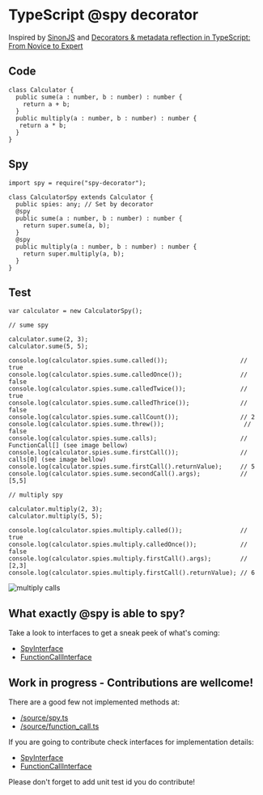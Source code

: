 # TypeScript @spy decorator

Inspired by [SinonJS](http://sinonjs.org/) and [Decorators & metadata reflection in TypeScript: From Novice to Expert](http://blog.wolksoftware.com/decorators-reflection-javascript-typescript)

## Code
```
class Calculator {
  public sume(a : number, b : number) : number {
    return a + b;
  }
  public multiply(a : number, b : number) : number {
   return a * b;
  }
}
```
## Spy

```
import spy = require("spy-decorator");

class CalculatorSpy extends Calculator {
  public spies: any; // Set by decorator
  @spy
  public sume(a : number, b : number) : number {
    return super.sume(a, b);
  }
  @spy
  public multiply(a : number, b : number) : number {
    return super.multiply(a, b);
  }
}
```
## Test
```
var calculator = new CalculatorSpy();

// sume spy

calculator.sume(2, 3);
calculator.sume(5, 5);

console.log(calculator.spies.sume.called());                    // true
console.log(calculator.spies.sume.calledOnce());                // false
console.log(calculator.spies.sume.calledTwice());               // true
console.log(calculator.spies.sume.calledThrice());              // false
console.log(calculator.spies.sume.callCount());                 // 2
console.log(calculator.spies.sume.threw());                      // false
console.log(calculator.spies.sume.calls);                       // FunctionCall[] (see image bellow)
console.log(calculator.spies.sume.firstCall());                 // calls[0] (see image bellow)
console.log(calculator.spies.sume.firstCall().returnValue);     // 5
console.log(calculator.spies.sume.secondCall().args);           // [5,5]

// multiply spy

calculator.multiply(2, 3);
calculator.multiply(5, 5);

console.log(calculator.spies.multiply.called());                // true
console.log(calculator.spies.multiply.calledOnce());            // false
console.log(calculator.spies.multiply.firstCall().args);        // [2,3]
console.log(calculator.spies.multiply.firstCall().returnValue); // 6
```
![multiply calls](https://upload.wikimedia.org/wikipedia/commons/a/a3/Multiply_calls.png)

## What exactly @spy is able to spy?
Take a look to interfaces to get a sneak peek of what's coming:
- [SpyInterface](https://github.com/remojansen/typescript-spy-decorator/tree/master/source/spy.d.ts)
- [FunctionCallInterface](https://github.com/remojansen/typescript-spy-decorator/tree/master/source/function_call.d.ts)


## Work in progress - Contributions are wellcome!

There are a good few not implemented methods at:
- [/source/spy.ts](https://github.com/remojansen/typescript-spy-decorator/tree/master/source/spy.ts)
- [/source/function_call.ts](https://github.com/remojansen/typescript-spy-decorator/tree/master/source/function_call.ts)

If you are going to contribute check interfaces for implementation details:
- [SpyInterface](https://github.com/remojansen/typescript-spy-decorator/tree/master/source/spy.d.ts)
- [FunctionCallInterface](https://github.com/remojansen/typescript-spy-decorator/tree/master/source/function_call.d.ts)

Please don't forget to add unit test id you do contribute!
